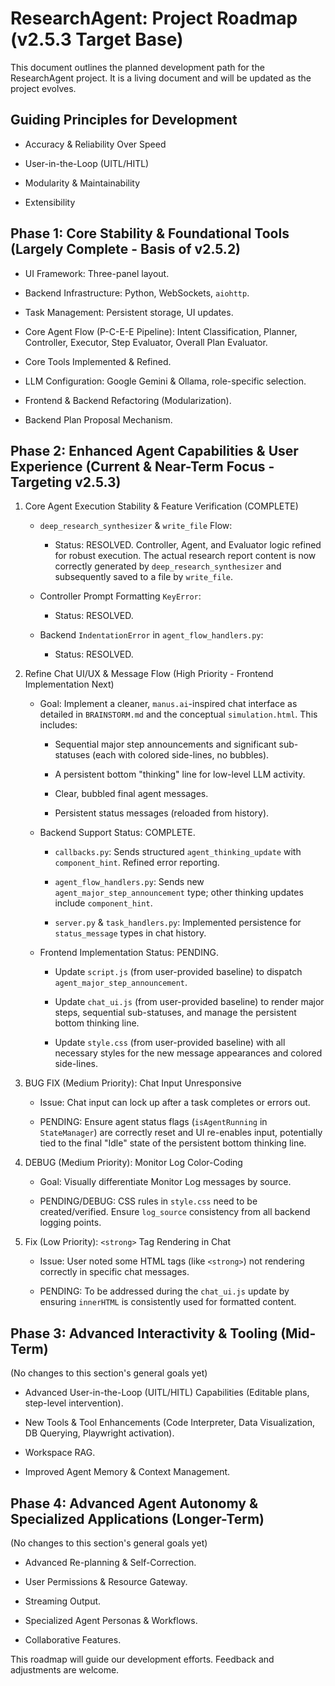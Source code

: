 ResearchAgent: Project Roadmap (v2.5.3 Target Base)
===================================================

This document outlines the planned development path for the ResearchAgent project. It is a living document and will be updated as the project evolves.

Guiding Principles for Development
----------------------------------

-   Accuracy & Reliability Over Speed

-   User-in-the-Loop (UITL/HITL)

-   Modularity & Maintainability

-   Extensibility

Phase 1: Core Stability & Foundational Tools (Largely Complete - Basis of v2.5.2)
---------------------------------------------------------------------------------

-   UI Framework: Three-panel layout.

-   Backend Infrastructure: Python, WebSockets, `aiohttp`.

-   Task Management: Persistent storage, UI updates.

-   Core Agent Flow (P-C-E-E Pipeline): Intent Classification, Planner, Controller, Executor, Step Evaluator, Overall Plan Evaluator.

-   Core Tools Implemented & Refined.

-   LLM Configuration: Google Gemini & Ollama, role-specific selection.

-   Frontend & Backend Refactoring (Modularization).

-   Backend Plan Proposal Mechanism.

Phase 2: Enhanced Agent Capabilities & User Experience (Current & Near-Term Focus - Targeting v2.5.3)
-----------------------------------------------------------------------------------------------------

1.  Core Agent Execution Stability & Feature Verification (COMPLETE)

    -   `deep_research_synthesizer` & `write_file` Flow:

        -   Status: RESOLVED. Controller, Agent, and Evaluator logic refined for robust execution. The actual research report content is now correctly generated by `deep_research_synthesizer` and subsequently saved to a file by `write_file`.

    -   Controller Prompt Formatting `KeyError`:

        -   Status: RESOLVED.

    -   Backend `IndentationError` in `agent_flow_handlers.py`:

        -   Status: RESOLVED.

2.  Refine Chat UI/UX & Message Flow (High Priority - Frontend Implementation Next)

    -   Goal: Implement a cleaner, `manus.ai`-inspired chat interface as detailed in `BRAINSTORM.md` and the conceptual `simulation.html`. This includes:

        -   Sequential major step announcements and significant sub-statuses (each with colored side-lines, no bubbles).

        -   A persistent bottom "thinking" line for low-level LLM activity.

        -   Clear, bubbled final agent messages.

        -   Persistent status messages (reloaded from history).

    -   Backend Support Status: COMPLETE.

        -   `callbacks.py`: Sends structured `agent_thinking_update` with `component_hint`. Refined error reporting.

        -   `agent_flow_handlers.py`: Sends new `agent_major_step_announcement` type; other thinking updates include `component_hint`.

        -   `server.py` & `task_handlers.py`: Implemented persistence for `status_message` types in chat history.

    -   Frontend Implementation Status: PENDING.

        -   Update `script.js` (from user-provided baseline) to dispatch `agent_major_step_announcement`.

        -   Update `chat_ui.js` (from user-provided baseline) to render major steps, sequential sub-statuses, and manage the persistent bottom thinking line.

        -   Update `style.css` (from user-provided baseline) with all necessary styles for the new message appearances and colored side-lines.

3.  BUG FIX (Medium Priority): Chat Input Unresponsive

    -   Issue: Chat input can lock up after a task completes or errors out.

    -   PENDING: Ensure agent status flags (`isAgentRunning` in `StateManager`) are correctly reset and UI re-enables input, potentially tied to the final "Idle" state of the persistent bottom thinking line.

4.  DEBUG (Medium Priority): Monitor Log Color-Coding

    -   Goal: Visually differentiate Monitor Log messages by source.

    -   PENDING/DEBUG: CSS rules in `style.css` need to be created/verified. Ensure `log_source` consistency from all backend logging points.

5.  Fix (Low Priority): `<strong>` Tag Rendering in Chat

    -   Issue: User noted some HTML tags (like `<strong>`) not rendering correctly in specific chat messages.

    -   PENDING: To be addressed during the `chat_ui.js` update by ensuring `innerHTML` is consistently used for formatted content.

Phase 3: Advanced Interactivity & Tooling (Mid-Term)
----------------------------------------------------

(No changes to this section's general goals yet)

-   Advanced User-in-the-Loop (UITL/HITL) Capabilities (Editable plans, step-level intervention).

-   New Tools & Tool Enhancements (Code Interpreter, Data Visualization, DB Querying, Playwright activation).

-   Workspace RAG.

-   Improved Agent Memory & Context Management.

Phase 4: Advanced Agent Autonomy & Specialized Applications (Longer-Term)
-------------------------------------------------------------------------

(No changes to this section's general goals yet)

-   Advanced Re-planning & Self-Correction.

-   User Permissions & Resource Gateway.

-   Streaming Output.

-   Specialized Agent Personas & Workflows.

-   Collaborative Features.

This roadmap will guide our development efforts. Feedback and adjustments are welcome.